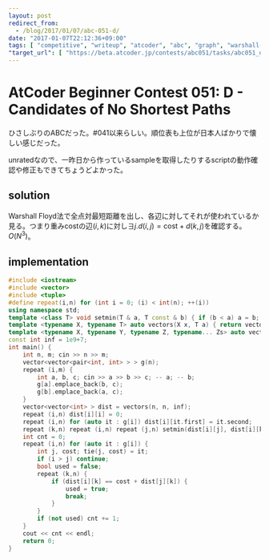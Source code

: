 ```yaml
---
layout: post
redirect_from:
  - /blog/2017/01/07/abc-051-d/
date: "2017-01-07T22:12:36+09:00"
tags: [ "competitive", "writeup", "atcoder", "abc", "graph", "warshall-floyd" ]
"target_url": [ "https://beta.atcoder.jp/contests/abc051/tasks/abc051_d" ]
---
```


# AtCoder Beginner Contest 051: D - Candidates of No Shortest Paths

ひさしぶりのABCだった。#041以来らしい。順位表も上位が日本人ばかりで懐しい感じだった。

unratedなので、一昨日から作っているsampleを取得したりするscriptの動作確認や修正もできてちょうどよかった。

## solution

Warshall Floyd法で全点対最短距離を出し、各辺に対してそれが使われているか見る。つまり重み$\mathrm{cost}$の辺$(i,k)$に対し$\exists j. d(i,j) = \mathrm{cost} + d(k,j)$を確認する。$O(N^3)$。

## implementation

``` c++
#include <iostream>
#include <vector>
#include <tuple>
#define repeat(i,n) for (int i = 0; (i) < int(n); ++(i))
using namespace std;
template <class T> void setmin(T & a, T const & b) { if (b < a) a = b; }
template <typename X, typename T> auto vectors(X x, T a) { return vector<T>(x, a); }
template <typename X, typename Y, typename Z, typename... Zs> auto vectors(X x, Y y, Z z, Zs... zs) { auto cont = vectors(y, z, zs...); return vector<decltype(cont)>(x, cont); }
const int inf = 1e9+7;
int main() {
    int n, m; cin >> n >> m;
    vector<vector<pair<int, int> > > g(n);
    repeat (i,m) {
        int a, b, c; cin >> a >> b >> c; -- a; -- b;
        g[a].emplace_back(b, c);
        g[b].emplace_back(a, c);
    }
    vector<vector<int> > dist = vectors(n, n, inf);
    repeat (i,n) dist[i][i] = 0;
    repeat (i,n) for (auto it : g[i]) dist[i][it.first] = it.second;
    repeat (k,n) repeat (i,n) repeat (j,n) setmin(dist[i][j], dist[i][k] + dist[k][j]); // warshall floyd
    int cnt = 0;
    repeat (i,n) for (auto it : g[i]) {
        int j, cost; tie(j, cost) = it;
        if (i > j) continue;
        bool used = false;
        repeat (k,n) {
            if (dist[i][k] == cost + dist[j][k]) {
                used = true;
                break;
            }
        }
        if (not used) cnt += 1;
    }
    cout << cnt << endl;
    return 0;
}
```
